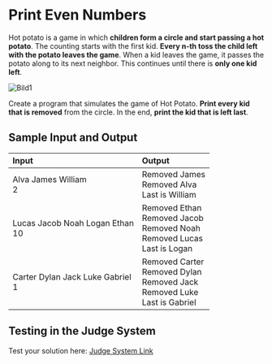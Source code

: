 # Print Even Numbers
  
Hot potato is a game in which **children form a circle and start passing a hot potato**. The counting starts with the first kid.
**Every n-th toss the child left with the potato leaves the game**. When a kid leaves the game, it passes the potato along to its next neighbor.
This continues until there is **only one kid left**.  

![Bild1](https://user-images.githubusercontent.com/22563595/208498609-bef23f94-80cc-4aab-b3f9-c13a0c048b88.png)

Create a program that simulates the game of Hot Potato. **Print every kid that is removed** from the circle. In the end, **print the kid that is left last**.

## Sample Input and Output  
    
| **Input** | **Output** |  
| :--- | :--- | 
| Alva James William<br> 2 | Removed James<br> Removed Alva<br> Last is William |
| Lucas Jacob Noah Logan Ethan<br> 10 | Removed Ethan<br> Removed Jacob<br> Removed Noah<br> Removed Lucas<br> Last is Logan |
| Carter Dylan Jack Luke Gabriel<br> 1  | Removed Carter<br> Removed Dylan<br> Removed Jack<br> Removed Luke<br> Last is Gabriel |

## Testing in the Judge System  
    
Test your solution here: [Judge System Link](https://judge.softuni.org/Contests/Practice/Index/1445#6)
